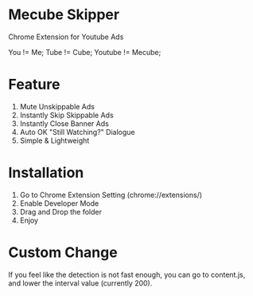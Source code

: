 # Mecube Skipper
Chrome Extension for Youtube Ads

You != Me; 
Tube != Cube; 
Youtube != Mecube;

# Feature
1. Mute Unskippable Ads
2. Instantly Skip Skippable Ads
3. Instantly Close Banner Ads
4. Auto OK "Still Watching?" Dialogue
5. Simple & Lightweight


# Installation

1. Go to Chrome Extension Setting (chrome://extensions/)
2. Enable Developer Mode
3. Drag and Drop the folder 
4. Enjoy

# Custom Change

If you feel like the detection is not fast enough, you can go to content.js, and lower the interval value (currently 200).



